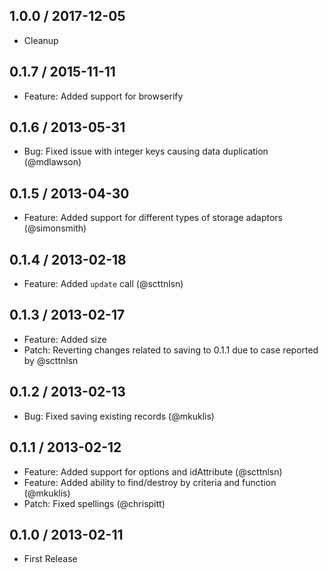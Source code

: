 ## 1.0.0 / 2017-12-05

* Cleanup

## 0.1.7 / 2015-11-11

* Feature: Added support for browserify

## 0.1.6 / 2013-05-31

* Bug: Fixed issue with integer keys causing data duplication (@mdlawson)

## 0.1.5 / 2013-04-30

* Feature: Added support for different types of storage adaptors (@simonsmith)

## 0.1.4 / 2013-02-18

* Feature: Added `update` call (@scttnlsn)

## 0.1.3 / 2013-02-17

* Feature: Added size
* Patch: Reverting changes related to saving to 0.1.1 due to case reported by @scttnlsn

## 0.1.2 / 2013-02-13

* Bug: Fixed saving existing records (@mkuklis)

## 0.1.1 / 2013-02-12

* Feature: Added support for options and idAttribute (@scttnlsn)
* Feature: Added ability to find/destroy by criteria and function (@mkuklis)
* Patch: Fixed spellings (@chrispitt)

## 0.1.0 / 2013-02-11

* First Release
